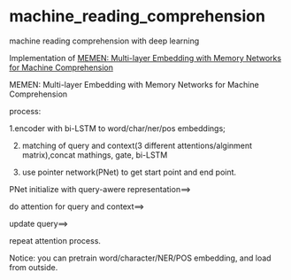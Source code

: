 # machine_reading_comprehension
machine reading comprehension with deep learning

Implementation of <a href='https://arxiv.org/pdf/1707.09098.pdf'>MEMEN: Multi-layer Embedding with Memory Networks for Machine Comprehension</a>


MEMEN: Multi-layer Embedding with Memory Networks for Machine Comprehension 

process: 

1.encoder with bi-LSTM to word/char/ner/pos embeddings; 

2. matching of query and context(3 different attentions/alginment matrix),concat mathings, gate, bi-LSTM 

3. use pointer network(PNet) to get start point and end point. 

PNet initialize with query-awere representation==>

do attention for query and context==>

update query==> 

repeat attention process. 

Notice: you can pretrain word/character/NER/POS embedding, and load from outside.



